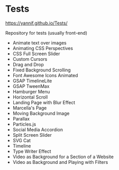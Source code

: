 # Tests 
https://yannif.github.io/Tests/

Repository for tests (usually front-end)
- Animate text over images
- Animating CSS Perspectives
- CSS Full Screen Slider
- Custom Cursors
- Drag and Drop
- Fixed Background Scrolling
- Font Awesome Icons Animated
- GSAP TimelineLite
- GSAP TweenMax
- Hamburger Menu
- Horizontal Scroll
- Landing Page with Blur Effect
- Marcella's Page
- Moving Background Image
- Parallax
- Particles.js
- Social Media Accordion
- Split Screen Slider
- SVG Cat
- Timeline
- Type Writer Effect
- Video as Background for a Section of a Website
- Video as Background and Playing with Filters


